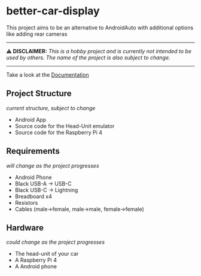 # better-car-display
This project aims to be an alternative to AndroidAuto with additional options like adding rear cameras

---

**⚠️ DISCLAIMER:** *This is a hobby project and is currently not intended to be used by others. The name of the project is also subject to change.*

---

Take a look at the [Documentation](https://lucalewin.github.io/better-car-display/docs)

## Project Structure

*current structure, subject to change*

- Android App
- Source code for the Head-Unit emulator
- Source code for the Raspberry Pi 4

## Requirements

*will change as the project progresses*

- Android Phone
- Black USB-A -> USB-C
- Black USB-C -> Lightning
- Breadboard x4
- Resistors
- Cables (male->female, male->male, female->female)

## Hardware

*could change as the project progresses*

- The head-unit of your car
- A Raspberry Pi 4
- A Android phone

